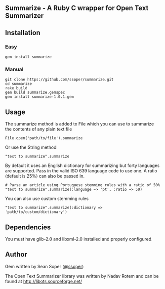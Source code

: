 ## Summarize - A Ruby C wrapper for Open Text Summarizer

## Installation

### Easy

    gem install summarize

### Manual

    git clone https://github.com/ssoper/summarize.git
    cd summarize
    rake build
    gem build summarize.gemspec
    gem install summarize-1.0.1.gem

## Usage

The summarize method is added to File which you can use to summarize the contents of any plain text file

    File.open('path/to/file').summarize
    
Or use the String method

    "text to summarize".summarize

By default it uses an English dictionary for summarizing but forty languages are supported. Pass in the valid ISO 639 language code to use one. A ratio (default is 25%) can also be passed in.

    # Parse an article using Portuguese stemming rules with a ratio of 50%
    "text to summarize".summarize(:language => 'pt', :ratio => 50)

You can also use custom stemming rules

    "text to summarize".summarize(:dictionary => 'path/to/custom/dictionary')

## Dependencies

You must have glib-2.0 and libxml-2.0 installed and properly configured.
    
## Author

Gem written by Sean Soper ([@ssoper](http://twitter.com/ssoper))

The Open Text Summarizer library was written by Nadav Rotem and can be found at <http://libots.sourceforge.net/>
